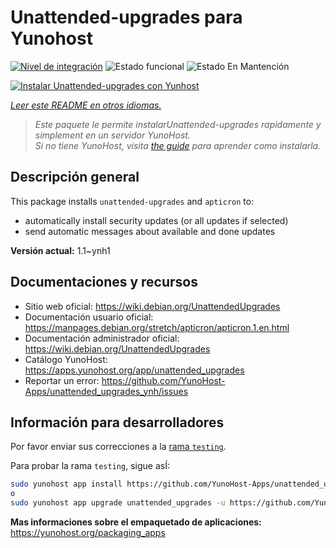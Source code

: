 <!--
Este archivo README esta generado automaticamente<https://github.com/YunoHost/apps/tree/master/tools/readme_generator>
No se debe editar a mano.
-->

# Unattended-upgrades para Yunohost

[![Nivel de integración](https://dash.yunohost.org/integration/unattended_upgrades.svg)](https://ci-apps.yunohost.org/ci/apps/unattended_upgrades/) ![Estado funcional](https://ci-apps.yunohost.org/ci/badges/unattended_upgrades.status.svg) ![Estado En Mantención](https://ci-apps.yunohost.org/ci/badges/unattended_upgrades.maintain.svg)

[![Instalar Unattended-upgrades con Yunhost](https://install-app.yunohost.org/install-with-yunohost.svg)](https://install-app.yunohost.org/?app=unattended_upgrades)

*[Leer este README en otros idiomas.](./ALL_README.md)*

> *Este paquete le permite instalarUnattended-upgrades rapidamente y simplement en un servidor YunoHost.*  
> *Si no tiene YunoHost, visita [the guide](https://yunohost.org/install) para aprender como instalarla.*

## Descripción general

This package installs `unattended-upgrades` and `apticron` to:

* automatically install security updates (or all updates if selected)
* send automatic messages about available and done updates


**Versión actual:** 1.1~ynh1
## Documentaciones y recursos

- Sitio web oficial: <https://wiki.debian.org/UnattendedUpgrades>
- Documentación usuario oficial: <https://manpages.debian.org/stretch/apticron/apticron.1.en.html>
- Documentación administrador oficial: <https://wiki.debian.org/UnattendedUpgrades>
- Catálogo YunoHost: <https://apps.yunohost.org/app/unattended_upgrades>
- Reportar un error: <https://github.com/YunoHost-Apps/unattended_upgrades_ynh/issues>

## Información para desarrolladores

Por favor enviar sus correcciones a la [rama `testing`](https://github.com/YunoHost-Apps/unattended_upgrades_ynh/tree/testing).

Para probar la rama `testing`, sigue asÍ:

```bash
sudo yunohost app install https://github.com/YunoHost-Apps/unattended_upgrades_ynh/tree/testing --debug
o
sudo yunohost app upgrade unattended_upgrades -u https://github.com/YunoHost-Apps/unattended_upgrades_ynh/tree/testing --debug
```

**Mas informaciones sobre el empaquetado de aplicaciones:** <https://yunohost.org/packaging_apps>
